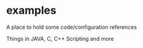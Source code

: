 # examples
A place to hold some code/configuration references

Things in JAVA, C, C++ Scripting and more


